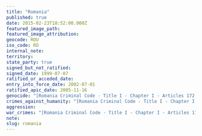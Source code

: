 ```yaml
---
title: "Romania"
published: true
date: 2015-02-23T18:52:00.000Z
featured_image_path:
featured_image_attribution:
geocode: ROU
iso_code: RO
internal_note:
territory:
state_party: true
signed_but_not_ratified:
signed_date: 1999-07-07
ratified_or_acceded_date:
entry_into_force_date: 2002-07-01
ratified_apic_date: 2005-11-16
genocide: "[Romania Criminal Code - Title I - Chapter I - Articles 172, 177](https://iccdb.hrlc.net/data/doc/369/keyword/46/)"
crimes_against_humanity: "[Romania Criminal Code - Title I - Chapter I - Articles 173, 175, 177](https://iccdb.hrlc.net/data/doc/369/keyword/13/)"
aggression:
war_crimes: "[Romania Criminal Code - Title I - Chapter I - Articles 173, 174, 177](https://iccdb.hrlc.net/data/doc/369/keyword/145/)"
note:
slug: romania
---
```

